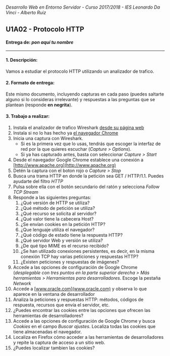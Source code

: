 ###### *Desarrollo Web en Entorno Servidor - Curso 2017/2018 - IES Leonardo Da Vinci - Alberto Ruiz*
## U1A02 - Protocolo HTTP
#### Entrega de: *pon aquí tu nombre*
----
#### 1. Descripción:

Vamos a estudiar el protocolo HTTP utilizando un analizador de trafico.

#### 2. Formato de entrega:

Este mismo documento, incluyendo capturas en cada paso (puedes saltarte alguno si lo consideras irrelevante) y respuestas a las preguntas que se plantean (responde **en negrita**). 

#### 3. Trabajo a realizar:

1. Instala el analizador de trafico Wireshark [desde su página web](https://www.wireshark.org/)
2. Instala si no lo has hecho ya [el navegador Chrome](https://www.google.com/chrome/browser/desktop/index.html)
3. Inicia una captura con Wireshark. 
    * Si es la primera vez que lo usas, tendrás que escoger la interfaz de red por la que quieres escuchar (*Capture > Options*).
    * Si ya has capturado antes, basta con seleccionar *Capture > Start*
4. Desde el navegador Google Chrome establece una conexión a [http://www.apache.org](http://www.apache.org)
5. Detén la captura con el boton rojo o *Capture > Stop*
6. Busca una trama HTTP en donde la petición sea GET / HTTP/1.1. Puedes ayudarte del filtro *HTTP*
7. Pulsa sobre ella con el botón secundario del ratón y selecciona *Follow TCP Stream*
8. Responde a las siguientes preguntas:
    1. ¿Qué versión de HTTP se utiliza? 
    2. ¿Qué método de petición se utiliza? 
    3. ¿Qué recurso se solicita al servidor? 
    4. ¿Qué valor tiene la cabecera Host? 
    5. ¿Se envían cookies en la petición HTTP?
    6. ¿Que lenguaje utiliza el navegador? 
    7. ¿Qué código de estado tiene la respuesta HTTP? 
    8. ¿Qué servidor Web y versión se utiliza? 
    9. ¿De qué tipo MIME es el recurso recibido?
    10. ¿Se han utilizado conexiones persistentes, es decir, en la misma conexión TCP hay varias peticiones y respuestas HTTP? 
    11. ¿Existen peticiones y respuestas de imágenes? 
9. Accede a las opciones de configuración de Google Chrome (*desplegable con tres puntos en la parte superior derecha > Más herramientas > Herramientas para desarrolladores*. Escoge la pestaña *Network*
10. Accede a [www.oracle.com](www.oracle.com) y observa lo que aparece en la ventana de desarrollador
11. Analiza la peticiones y respuestas HTTP: métodos, códigos de respuesta, recursos que envía el servidor, etc.
12. ¿Puedes encontrar las cookies entre las opciones que ofrecen las herramientas de desarrolladores?
13. Accede a las opciones de configuración de Google Chrome y busca *Cookies* en el campo *Buscar ajustes*. Localiza todas las cookies que tiene almacenadas el navegador.
14. Localiza en Firefox cómo acceder a las herramientas de desarrolladores y repite la captura de acceso a un sitio web. 
15. ¿Puedes localizar tambien las cookies?
